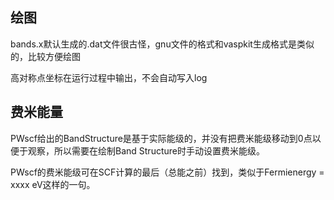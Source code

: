 ## 绘图

bands.x默认生成的.dat文件很古怪，gnu文件的格式和vaspkit生成格式是类似的，比较方便绘图

高对称点坐标在运行过程中输出，不会自动写入log
## 费米能量

PWscf给出的BandStructure是基于实际能级的，并没有把费米能级移动到0点以便于观察，所以需要在绘制Band Structure时手动设置费米能级。

PWscf的费米能级可在SCF计算的最后（总能之前）找到，类似于Fermienergy = xxxx eV这样的一句。